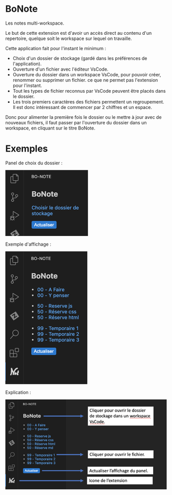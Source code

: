 # BoNote

Les notes multi-workspace.

Le but de cette extension est d'avoir un accès direct au contenu d'un repertoire, quelque soit le workspace sur lequel on travaille.

Cette application fait pour l'instant le minimum : 
- Choix d'un dossier de stockage (gardé dans les préférences de l'application).
- Ouverture d'un fichier avec l'éditeur VsCode.
- Ouverture du dossier dans un workspace VsCode, pour pouvoir créer, renommer ou supprimer un fichier. ce que ne permet pas l'extension pour l'instant.
- Tout les types de fichier reconnus par VsCode peuvent être placés dans le dossier.
- Les trois premiers caractères des fichiers permettent un regroupement. Il est donc intéressant de commencer par 2 chiffres et un espace.

Donc pour alimenter la première fois le dossier ou le mettre à jour avec de nouveaux fichiers, il faut passer par l'ouverture du dossier dans un workspace, en cliquant sur le titre BoNote.

# Exemples

Panel de choix du dossier :

![Choix du dossier](https://raw.githubusercontent.com/BorakLeRouge/boNote/master/panel02.png)

Exemple d'affichage :

![Exemple d'affichage](https://raw.githubusercontent.com/BorakLeRouge/boNote/master/panel01.png)

Explication :

![Explication](https://raw.githubusercontent.com/BorakLeRouge/boNote/master/panel03.png)

